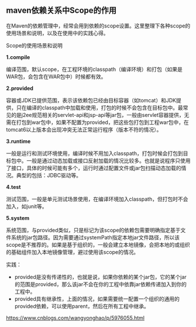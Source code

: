## maven依赖关系中Scope的作用 

在Maven的依赖管理中，经常会用到依赖的scope设置。这里整理下各种scope的使用场景和说明，以及在使用中的实践心得。

Scope的使用场景和说明

**1.compile**

编译范围，默认scope，在工程环境的classpath（编译环境）和打包（如果是WAR包，会包含在WAR包中）时候都有效。

**2.provided**

容器或JDK已提供范围，表示该依赖包已经由目标容器（如tomcat）和JDK提供，只在编译的classpath中加载和使用，打包的时候不会包含在目标包中。最常见的是j2ee规范相关的servlet-api和jsp-api等jar包，一般由servlet容器提供，无需在打包到war包中，如果不配置为provided，把这些包打包到工程war包中，在tomcat6以上版本会出现冲突无法正常运行程序（版本不符的情况）。

**3.runtime**

一般是运行和测试环境使用，编译时候不用加入classpath，打包时候会打包到目标包中。一般是通过动态加载或接口反射加载的情况比较多。也就是说程序只使用了接口，具体的时候可能有多个，运行时通过配置文件或jar包扫描动态加载的情况。典型的包括：JDBC驱动等。

**4.test**

测试范围，一般是单元测试场景使用，在编译环境加入classpath，但打包时不会加入，如junit等。

**5.system**

系统范围，与provided类似，只是标记为该scope的依赖包需要明确指定基于文件系统的jar包路径。因为需要通过systemPath指定本地jar文件路径，所以该scope是不推荐的。如果是基于组织的，一般会建立本地镜像，会把本地的或组织的基础组件加入本地镜像管理，避过使用该scope的情况。





实践：

- provided是没有传递性的，也就是说，如果你依赖的某个jar包，它的某个jar的范围是provided，那么该jar不会在你的工程中依靠jar依赖传递加入到你的工程中。
- provided具有继承性，上面的情况，如果需要统一配置一个组织的通用的provided依赖，可以使用parent，然后在所有工程中继承。



https://www.cnblogs.com/wangyonghao/p/5976055.html